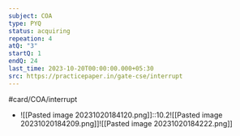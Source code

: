 ```yaml
---
subject: COA
type: PYQ
status: acquiring
repeation: 4
atQ: "3"
startQ: 1
endQ: 24
last_time: 2023-10-20T00:00:00.000+05:30
src: https://practicepaper.in/gate-cse/interrupt
---
```

#card/COA/interrupt
- ![[Pasted image 20231020184120.png]]::10.2![[Pasted image 20231020184209.png]]![[Pasted image 20231020184222.png]] <!--SR:!2023-11-09,15,290-->